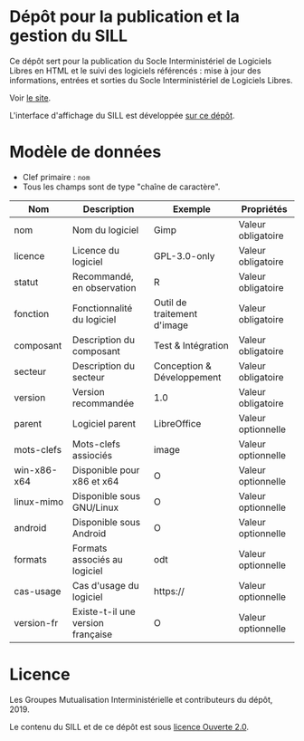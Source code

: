 # Dépôt pour la publication et la gestion du SILL

Ce dépôt sert pour la publication du Socle Interministériel de
Logiciels Libres en HTML et le suivi des logiciels référencés : mise à
jour des informations, entrées et sorties du Socle Interministériel de
Logiciels Libres.

Voir [le site](https://disic.github.io/sill/).

L'interface d'affichage du SILL est développée [sur ce
dépôt](https://github.com/etalab/sillweb).

# Modèle de données

- Clef primaire : `nom`
- Tous les champs sont de type "chaîne de caractère".

| Nom         | Description                       | Exemple                     | Propriétés         |
|-------------|-----------------------------------|-----------------------------|--------------------|
| nom         | Nom du logiciel                   | Gimp                        | Valeur obligatoire |
| licence     | Licence du logiciel               | GPL-3.0-only                | Valeur obligatoire |
| statut      | Recommandé, en observation        | R                           | Valeur obligatoire |
| fonction    | Fonctionnalité du logiciel        | Outil de traitement d'image | Valeur obligatoire |
| composant   | Description du composant          | Test & Intégration          | Valeur obligatoire |
| secteur     | Description du secteur            | Conception & Développement  | Valeur obligatoire |
| version     | Version recommandée               | 1.0                         | Valeur obligatoire |
| parent      | Logiciel parent                   | LibreOffice                 | Valeur optionnelle |
| mots-clefs  | Mots-clefs assiociés              | image                       | Valeur optionnelle |
| win-x86-x64 | Disponible pour x86 et x64        | O                           | Valeur optionnelle |
| linux-mimo  | Disponible sous GNU/Linux         | O                           | Valeur optionnelle |
| android     | Disponible sous Android           | O                           | Valeur optionnelle |
| formats     | Formats associés au logiciel      | odt                         | Valeur optionnelle |
| cas-usage   | Cas d'usage du logiciel           | https://                    | Valeur optionnelle |
| version-fr  | Existe-t-il une version française | O                           | Valeur optionnelle |

# Licence

Les Groupes Mutualisation Interministérielle et contributeurs du dépôt, 2019.

Le contenu du SILL et de ce dépôt est sous [licence Ouverte 2.0](LICENCE.md).
